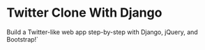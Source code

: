 # Twitter Clone With Django

Build a Twitter-like web app step-by-step with Django, jQuery, and Bootstrap!`
